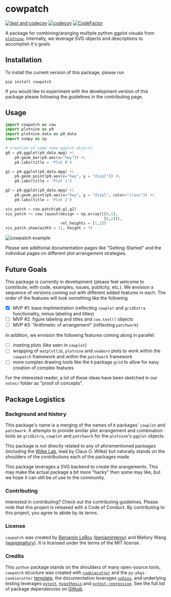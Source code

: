 # cowpatch


[![test and codecov](https://github.com/benjaminleroy/cowpatch/actions/workflows/ci.yml/badge.svg)](https://github.com/benjaminleroy/cowpatch/actions/workflows/ci.yml)
[![codecov](https://codecov.io/gh/benjaminleroy/cowpatch/branch/main/graph/badge.svg?token=QM5G5WV7AE)](https://codecov.io/gh/benjaminleroy/cowpatch)
[![CodeFactor](https://www.codefactor.io/repository/github/benjaminleroy/cowpatch/badge)](https://www.codefactor.io/repository/github/benjaminleroy/cowpatch)

A package for combining/aranging multiple python ggplot visuals from [`plotnine`](https://plotnine.readthedocs.io/en/stable/)<!--, with allowances to also combined figures from [`matplotlib`](https://matplotlib.org/) and [`seaborn`](https://seaborn.pydata.org/)-->. Internally, we leverage SVG objects and descriptions to accomplish it's goals.

<!--
## Installation

Currently this project is under development and is not on
[pypi](https://pypi.org/). As such, to install this package please do the
following:

1. clone repository to your local computer (this assumes you have `git`
installed):
    ```bash
    $ git clone https://github.com/benjaminleroy/cowpatch.git
    ```
2. install `poetry` if you don't have it already
    ```bash
    $ pip install poetry
    ```
3. then install the package (you need to be in the `cowpatch` root folder)
    ```bash
    $ poetry install
    ```
-->

## Installation

To install the current version of this package, please run

```
pip install cowpatch
```

If you would like to experiment with the development version of this package
please following the guidelines in the contributing page.

## Usage

```python
import cowpatch as cow
import plotnine as p9
import plotnine.data as p9_data
import numpy as np
```

```python
# creation of some some ggplot objects
g0 = p9.ggplot(p9_data.mpg) +\
    p9.geom_bar(p9.aes(x="hwy")) +\
    p9.labs(title = 'Plot 0')

g1 = p9.ggplot(p9_data.mpg) +\
    p9.geom_point(p9.aes(x="hwy", y = "displ")) +\
    p9.labs(title = 'Plot 1')

g2 = p9.ggplot(p9_data.mpg) +\
    p9.geom_point(p9.aes(x="hwy", y = "displ", color="class")) +\
    p9.labs(title = 'Plot 2')
```

```python
vis_patch = cow.patch(g0,g1,g2)
vis_patch += cow.layout(design = np.array([[0,1],
                                           [0,2]]),
                        rel_heights = [1,2])
vis_patch.show(width = 11, height = 7)
```
<!--
```python
vis_patch.save(width=11, height=7, filename="images/readme.svg")
```
-->
![cowpatch example](images/readme.svg)

Please see additional documentation pages like "Getting-Started" and the
individual pages on different plot arrangement strategies.

## Future Goals

This package is currently in development (please feel welcome to contribute, with code, examples, issues, publicity, etc.). We envision a sequence of versions coming out with different added features in each. The order of the features will look something like the following

- [x] MVP #1: base implimentation (reflecting `cowplot` and `gridExtra` functionality, minus labeling and titles)
- [ ] MVP #2: figure labeling and titles and `cow.text()` objects
- [ ] MVP #3: "Arithmetic of arrangement" (reflecting `patchwork`)

In addition, we envision the following features coming along in parallel:

- [ ] inseting plots (like seen in `cowplot`)
- [ ] wrapping of `matplotlib`, `plotnine` and `seaborn` plots to work within the `cowpatch` framework and within the `patchwork` framework
- [ ] more complex drawing tools like the `R` package `grid` to allow for easy creation of complex features

For the interested reader, a lot of these ideas have been sketched in our `notes/` folder as "proof of concepts".

## Package Logistics

### Background and history

This package's name is a merging of the names of `R` packages' `cowplot` and `patchwork`. It attempts to provide similar plot arrangement and combination tools as `gridExtra`, `cowplot` and `patchwork` for the `plotnine`'s `ggplot` objects.

This package is not directly related to any of aforementioned packages (including the [Wilke Lab](https://wilkelab.org/), lead by Claus O. Wilke) but naturally stands on the shoulders of the contributions each of the packages made.

This package leverages a SVG backend to create the arangements. This may make the actual package a bit more "hacky" then some may like, but we hope it can still be of use to the community.


### Contributing

Interested in contributing? Check out the contributing guidelines. Please note that this project is released with a Code of Conduct. By contributing to this project, you agree to abide by its terms.

### License

`cowpatch` was created by [Benjamin LeRoy](https://benjaminleroy.github.io/) ([benjaminleroy](https://github.com/benjaminleroy)) and Mallory Wang ([wangmallory](https://github.com/wangmallory)). It is licensed under the terms of the MIT license.

### Credits

This `python` package stands on the shoulders of many open-source tools, `cowpatch` structure was created with [`cookiecutter`](https://cookiecutter.readthedocs.io/en/latest/) and the `py-pkgs-cookiecutter` [template](https://github.com/py-pkgs/py-pkgs-cookiecutter), the documentation leverages [`sphinx`](https://www.sphinx-doc.org/en/master/), and underlying testing leverages [`pytest`](https://docs.pytest.org/en/7.0.x/), [`hypothesis`](https://hypothesis.readthedocs.io/en/latest/) and [`pytest-regression`](https://pytest-regressions.readthedocs.io/en/latest/overview.html). See the full list of package dependencies on [Github](https://github.com/benjaminleroy/cowpatch/blob/main/pyproject.toml).

